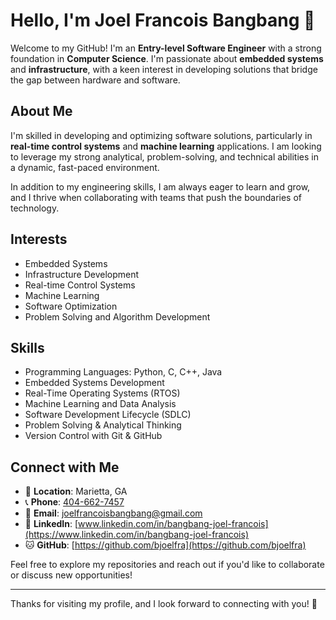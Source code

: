 # Hello, I'm Joel Francois Bangbang 👋

Welcome to my GitHub! I'm an **Entry-level Software Engineer** with a strong foundation in **Computer Science**. I'm passionate about **embedded systems** and **infrastructure**, with a keen interest in developing solutions that bridge the gap between hardware and software.

## About Me

I'm skilled in developing and optimizing software solutions, particularly in **real-time control systems** and **machine learning** applications. I am looking to leverage my strong analytical, problem-solving, and technical abilities in a dynamic, fast-paced environment. 

In addition to my engineering skills, I am always eager to learn and grow, and I thrive when collaborating with teams that push the boundaries of technology.

## Interests

- Embedded Systems
- Infrastructure Development
- Real-time Control Systems
- Machine Learning
- Software Optimization
- Problem Solving and Algorithm Development

## Skills

- Programming Languages: Python, C, C++, Java
- Embedded Systems Development
- Real-Time Operating Systems (RTOS)
- Machine Learning and Data Analysis
- Software Development Lifecycle (SDLC)
- Problem Solving & Analytical Thinking
- Version Control with Git & GitHub

## Connect with Me

- 📍 **Location**: Marietta, GA
- 📞 **Phone**: [404-662-7457](tel:404-662-7457)
- 📧 **Email**: [joelfrancoisbangbang@gmail.com](mailto:joelfrancoisbangbang@gmail.com)
- 🔗 **LinkedIn**: [www.linkedin.com/in/bangbang-joel-francois](https://www.linkedin.com/in/bangbang-joel-francois)
- 🐱 **GitHub**: [https://github.com/bjoelfra](https://github.com/bjoelfra)

Feel free to explore my repositories and reach out if you'd like to collaborate or discuss new opportunities!

---

Thanks for visiting my profile, and I look forward to connecting with you! 🚀
